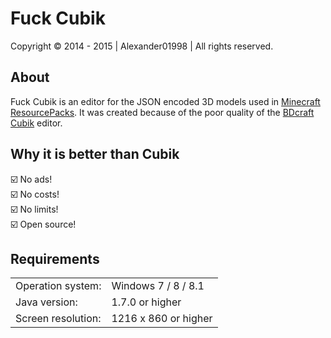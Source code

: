 # Fuck Cubik
Copyright © 2014 - 2015 | Alexander01998 | All rights reserved.

## About
Fuck Cubik is an editor for the JSON encoded 3D models used in <a href="http://minecraft.net" target="_blank">Minecraft</a> <a href="http://minecraft.gamepedia.com/Resource_Pack" target="_blank">ResourcePacks</a>. It was created because of the poor quality of the <a href="http://bdcraft.net/cubik" target="_blank">BDcraft Cubik</a> editor.

## Why it is better than Cubik
:ballot_box_with_check: No ads!  
:ballot_box_with_check: No costs!  
:ballot_box_with_check: No limits!  
:ballot_box_with_check: Open source!  

## Requirements
<table>
<tr>
<td>Operation system:
<td>Windows 7 / 8 / 8.1
<tr>
<td>Java version:
<td>1.7.0 or higher
<tr>
<td>Screen resolution:
<td>1216 x 860 or higher
</table>

